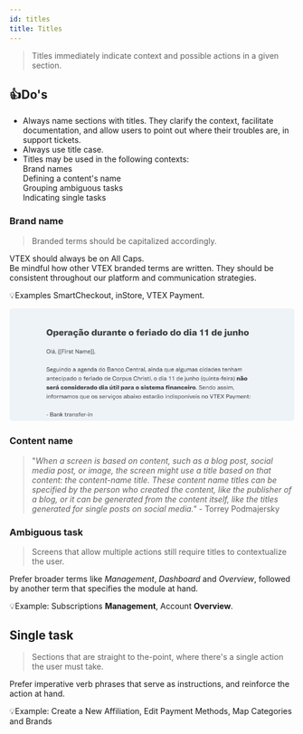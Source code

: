 ```yaml
---
id: titles
title: Titles
---
```



> Titles immediately indicate context and possible actions in a given section.

## 👍Do's  

- Always name sections with titles. They clarify the context, facilitate documentation, and allow users to point out where their troubles are, in support tickets.      
- Always use title case.  
- Titles may be used in the following contexts:  
Brand names  
Defining a content's name  
Grouping ambiguous tasks   
Indicating single tasks   

### Brand name

> Branded terms should be capitalized accordingly. 

VTEX should always be on All Caps.   
Be mindful how other VTEX branded terms are written. They should be consistent throughout our platform and communication strategies. 

💡Examples
SmartCheckout, inStore, VTEX Payment.

![img](../../static/img/text-patterns/titles/Example.png)

### Content name

> "*When a screen is based on content, such as a blog post, social media post, or image, the screen might use a title based on that content: the content-name title. These content name titles can be specified by the person who created the content, like the publisher of a blog, or it can be generated from the content itself, like the titles generated for single posts on social media."* - Torrey Podmajersky

### **Ambiguous task**

> Screens that allow multiple actions still require titles to contextualize the user.

Prefer broader terms like *Management*, *Dashboard* and *Overview*, followed by another term that specifies the module at hand.

💡Example: Subscriptions **Management**, Account **Overview**.

## **Single task**

> Sections that are straight to the-point, where there's a single action the user must take.

Prefer imperative verb phrases that serve as instructions, and reinforce the action at hand.

💡Example: Create a New Affiliation, Edit Payment Methods, Map Categories and Brands
